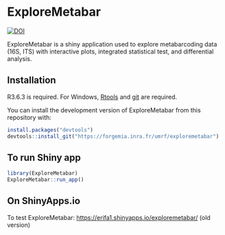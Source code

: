 
<!-- README.md is generated from README.Rmd. Please edit that file -->

# ExploreMetabar
[![DOI](https://zenodo.org/badge/DOI/10.5281/zenodo.4317188.svg)](https://doi.org/10.5281/zenodo.4317188)

<!-- badges: start -->

<!-- [![Lifecycle: experimental](https://img.shields.io/badge/lifecycle-experimental-orange.svg)](https://www.tidyverse.org/lifecycle/#experimental) -->

<!-- badges: end -->

ExploreMetabar is a shiny application used to explore metabarcoding data
(16S, ITS) with interactive plots, integrated statistical test, and
differential analysis.

## Installation

R3.6.3 is required. For Windows, [Rtools](https://cran.r-project.org/bin/windows/Rtools/) and [git](https://git-scm.com/download/win) are required.

You can install the development version of ExploreMetabar from this
repository with:

``` r
install.packages("devtools")
devtools::install_git("https://forgemia.inra.fr/umrf/exploremetabar")
```

## To run Shiny app

``` r
library(ExploreMetabar)
ExploreMetabar::run_app()
```

## On ShinyApps.io

To test ExploreMetabar:
https://erifa1.shinyapps.io/exploremetabar/ (old version)

<!-- What is special about using `README.Rmd` instead of just `README.md`? You can include R chunks like so: -->

<!-- ```{r cars} -->

<!-- summary(cars) -->

<!-- ``` -->

<!-- You'll still need to render `README.Rmd` regularly, to keep `README.md` up-to-date. -->

<!-- You can also embed plots, for example: -->

<!-- ```{r pressure, echo = FALSE} -->

<!-- plot(pressure) -->

<!-- ``` -->
